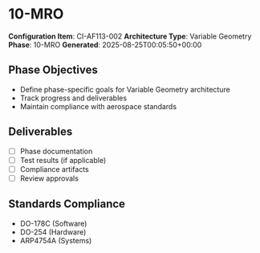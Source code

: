 # 10-MRO

**Configuration Item**: CI-AF113-002
**Architecture Type**: Variable Geometry
**Phase**: 10-MRO
**Generated**: 2025-08-25T00:05:50+00:00

## Phase Objectives
- Define phase-specific goals for Variable Geometry architecture
- Track progress and deliverables
- Maintain compliance with aerospace standards

## Deliverables
- [ ] Phase documentation
- [ ] Test results (if applicable)
- [ ] Compliance artifacts
- [ ] Review approvals

## Standards Compliance
- DO-178C (Software)
- DO-254 (Hardware)
- ARP4754A (Systems)
